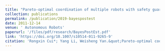 ```yaml
---
title: "Pareto-optimal coordination of multiple robots with safety guarantees"
collection: publications
permalink: /publication/2019-bayespostest
date: 2011-12-14
venue: ' Autonomous Robots'
paperurl: '/files/pdf/research/BayesPostEst.pdf'
link: 'https://doi.org/10.1007/s10514-011-9265-9'
citation: 'Rongxin Cui*; Yang Li, Weisheng Yan.&quot;Pareto-optimal coordination of multiple robots with safety guarantees.&quot; <i> Autonomous Robots</i>, 2012, 32(3): 189-205. doi:10.1007/s10514-011-9265-9'
---
```

